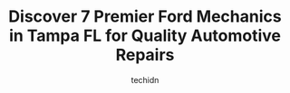 ---
layout: ampstory
image: https://images.unsplash.com/photo-1580679568899-be51739ba2df?ixlib=rb-4.0.3&ixid=MnwxMjA3fDB8MHxwaG90by1wYWdlfHx8fGVufDB8fHx8&auto=format&fit=crop&w=640&h=853&q=80
author: techidn
featured: false
description: Entrust your vehicle to the 7 best Ford Mechanic in Tampa FL, USA and experience the difference they can make. With their extensive knowledge, state-of-the-art facilities, and commitment to 
title: Discover 7 Premier Ford Mechanics in Tampa FL for Quality Automotive Repairs
cover:
   title: Discover 7 Premier Ford Mechanics in Tampa FL for Quality Automotive Repairs
   subtitle: Rickpate
   background: https://images.unsplash.com/photo-1580679568899-be51739ba2df?ixlib=rb-4.0.3&ixid=MnwxMjA3fDB8MHxwaG90by1wYWdlfHx8fGVufDB8fHx8&auto=format&fit=crop&w=640&h=853&q=80

pages: 
 - layout: thirds
   top: <h1>#1 South Florida Auto Repair</h1>
   bottom: "<p>Jerry was absolutely wonderful to work with! I had a check engine light and my car stalled so I brought it in. He listed out what needed to be fixed (I havent been pro</p>"
   background: https://www.knot35.com/toplist/wp-content/uploads/2023/06/best-ford-mechanic-1-in-tampa-fl-1685832744.jpeg
   backgroundblur: true
 - layout: thirds
   top: <h1>#2 Fosters Auto & Truck Inc</h1>
   bottom: "<p>3202 N 40th St, Tampa, FL 33605, United States</p>"
   background: https://www.knot35.com/toplist/wp-content/uploads/2023/06/best-ford-mechanic-2-in-tampa-fl-1685832745.jpeg
   cta:
      link: https://www.knot35.com/toplist/discover-7-premier-ford-mechanics-in-tampa-fl-for-quality-automotive-repairs/
      text: Discover 7 Premier Ford Mechanics in Tampa FL for Quality Automotive Repairs
 - layout: thirds
   top: <h1>#3 Quick Lane at Elder Ford of Tampa</h1>
   bottom: "<p>9545 N Florida Ave Suite 300, Tampa, FL 33612, United States</p>"
   background: https://www.knot35.com/toplist/wp-content/uploads/2023/06/best-ford-mechanic-3-in-tampa-fl-1685832745.jpeg
   cta:
      link: https://www.knot35.com/toplist/discover-7-premier-ford-mechanics-in-tampa-fl-for-quality-automotive-repairs/
      text: Discover 7 Premier Ford Mechanics in Tampa FL for Quality Automotive Repairs
 - layout: thirds
   top: <h1>#4 McLeods Auto Service</h1>
   bottom: "<p>2905 S Manhattan Ave, Tampa, FL 33629, United States</p>"
   background: https://images.unsplash.com/photo-1462556791646-c201b8241a94?ixlib=rb-4.0.3&ixid=MnwxMjA3fDB8MHxwaG90by1wYWdlfHx8fGVufDB8fHx8&auto=format&fit=crop&w=640&h=853&q=80
   cta:
      link: https://www.knot35.com/toplist/discover-7-premier-ford-mechanics-in-tampa-fl-for-quality-automotive-repairs/
      text: Discover 7 Premier Ford Mechanics in Tampa FL for Quality Automotive Repairs
 - layout: thirds
   top: <h1>#5 American Muscles Auto Repair & Service</h1>
   bottom: "<p>13950 N Florida Ave, Tampa, FL 33613, United States</p>"
   background: https://images.unsplash.com/photo-1515405295579-ba7b45403062?ixlib=rb-4.0.3&ixid=MnwxMjA3fDB8MHxwaG90by1wYWdlfHx8fGVufDB8fHx8&auto=format&fit=crop&w=640&h=853&q=80
   cta:
      link: https://www.knot35.com/toplist/discover-7-premier-ford-mechanics-in-tampa-fl-for-quality-automotive-repairs/
      text: Discover 7 Premier Ford Mechanics in Tampa FL for Quality Automotive Repairs
 - layout: thirds
   top: <h1>#6 Greg Bailey Automotive</h1>
   bottom: "<p>3712 N Florida Ave, Tampa, FL 33603, United States</p>"
   background: https://images.unsplash.com/photo-1536745287225-21d689278fd1?ixlib=rb-4.0.3&ixid=MnwxMjA3fDB8MHxwaG90by1wYWdlfHx8fGVufDB8fHx8&auto=format&fit=crop&w=640&h=853&q=80
   cta:
      link: https://www.knot35.com/toplist/discover-7-premier-ford-mechanics-in-tampa-fl-for-quality-automotive-repairs/
      text: Discover 7 Premier Ford Mechanics in Tampa FL for Quality Automotive Repairs
 - layout: thirds
   top: <h1>#7 Quick Lane</h1>
   bottom: "<p>9090 E Adamo Dr, Tampa, FL 33619, United States</p>"
   background: https://images.unsplash.com/photo-1591393223703-56fe1347ac62?ixlib=rb-4.0.3&ixid=MnwxMjA3fDB8MHxwaG90by1wYWdlfHx8fGVufDB8fHx8&auto=format&fit=crop&w=640&h=853&q=80
   cta:
      link: https://www.knot35.com/toplist/discover-7-premier-ford-mechanics-in-tampa-fl-for-quality-automotive-repairs/
      text: Discover 7 Premier Ford Mechanics in Tampa FL for Quality Automotive Repairs
 - layout: thirds
   middle: Continue reading...
   background: https://images.unsplash.com/photo-1510906594845-bc082582c8cc?ixlib=rb-4.0.3&ixid=MnwxMjA3fDB8MHxwaG90by1wYWdlfHx8fGVufDB8fHx8&auto=format&fit=crop&w=640&h=853&q=80
   cta:
      link: https://www.knot35.com/toplist/discover-7-premier-ford-mechanics-in-tampa-fl-for-quality-automotive-repairs/
      text: Discover 7 Premier Ford Mechanics in Tampa FL for Quality Automotive Repairs
      
---